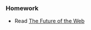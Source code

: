 

### Homework

- Read [The Future of the Web](http://alistapart.com/article/the-future-of-the-web)
